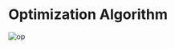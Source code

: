 # Optimization Algorithm
 
![op](https://user-images.githubusercontent.com/87870858/157236701-b82ff664-8e8c-44d5-8650-e7b1ed2e9736.png)
